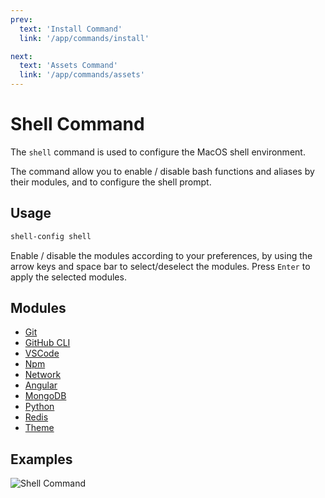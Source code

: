 ```yaml
---
prev:
  text: 'Install Command'
  link: '/app/commands/install'

next:
  text: 'Assets Command'
  link: '/app/commands/assets'
---
```


<script setup>
    const repoUrl = 'https://github.com/Avivbens/shell-config/tree/HEAD'
</script>

# Shell Command

The `shell` command is used to configure the MacOS shell environment.

The command allow you to enable / disable bash functions and aliases by their modules, and to configure the shell prompt.

## Usage

```bash
shell-config shell
```

Enable / disable the modules according to your preferences, by using the arrow keys and space bar to select/deselect the modules. Press `Enter` to apply the selected modules.

## Modules

-   [Git](https://github.com/Avivbens/shell-config/tree/HEAD/zsh/extends/.zshrc.extends.git.sh)
-   [GitHub CLI](https://github.com/Avivbens/shell-config/tree/HEAD/zsh/extends/.zshrc.extends.github.sh)
-   [VSCode](https://github.com/Avivbens/shell-config/tree/HEAD/zsh/extends/.zshrc.extends.vscode.sh)
-   [Npm](https://github.com/Avivbens/shell-config/tree/HEAD/zsh/extends/.zshrc.extends.npm.sh)
-   [Network](https://github.com/Avivbens/shell-config/tree/HEAD/zsh/extends/.zshrc.extends.network.sh)
-   [Angular](https://github.com/Avivbens/shell-config/tree/HEAD/zsh/extends/.zshrc.extends.angular.sh)
-   [MongoDB](https://github.com/Avivbens/shell-config/tree/HEAD/zsh/extends/.zshrc.extends.mongo.sh)
-   [Python](https://github.com/Avivbens/shell-config/tree/HEAD/zsh/extends/.zshrc.extends.python.sh)
-   [Redis](https://github.com/Avivbens/shell-config/tree/HEAD/zsh/extends/.zshrc.extends.redis.sh)
-   [Theme](https://github.com/Avivbens/shell-config/tree/HEAD/zsh/extends/.zshrc.extends.theme.sh)
<!-- -   [Nest](https://github.com/Avivbens/shell-config/tree/HEAD/zsh/extends/.zshrc.extends.nest.sh) -->

## Examples

![Shell Command](/shell-command.png)
